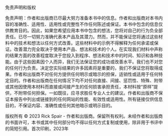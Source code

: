 免责声明和版权

免责声明：作者和出版商已尽最大努力准备本书中的信息。作者和出版商对本书内容的准确性、适用性、适用性或完整性不作任何陈述或保证。本书中包含的信息仅供教育目的。因此，如果您希望应用本书中包含的想法，您将对自己的行为负全部责任。已尽一切努力准确代表本产品及其潜力。然而，并不能保证您将通过这些材料中的技术和想法以任何方式改善。这些材料中的示例不得解释为任何承诺或保证。改善潜力完全取决于使用本产品、想法和技术的个人。在实现我们材料中声称的结果方面的改善程度取决于您投入到程序、想法和技术中的时间、知识和各种技能。由于这些因素因个人而异，我们无法保证您的成功或改善水平。我们也不对您的任何行为负责。决定您实际结果的许多因素将是重要的，我们不保证您将取得成果。作者和出版商不对任何方提供任何明示或暗示的担保，适销性或适用于任何特定目的。作者和出版商在任何情况下均不对任何直接、间接、惩罚性、特殊、附带或其他因使用本材料而直接或间接产生的任何损害承担责任，本材料按“原样”提供，不附带任何担保。一如既往，应寻求胜任专业人士的建议。作者和出版商不保证本报告中列出或链接到的任何网站的性能、有效性或适用性。所有链接仅供信息目的，不保证内容、准确性或任何其他暗示或明示目的。

版权所有 © 2023 Rick Spair - 作者和出版商。保留所有权利。未经作者和出版商的书面许可，本书或其中任何部分均不得以任何方式复制或使用，除非用于书评中的简短引用。首次印刷，2023年
